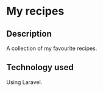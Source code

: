 # My recipes

## Description

A collection of my favourite recipes.

## Technology used

Using Laravel.
